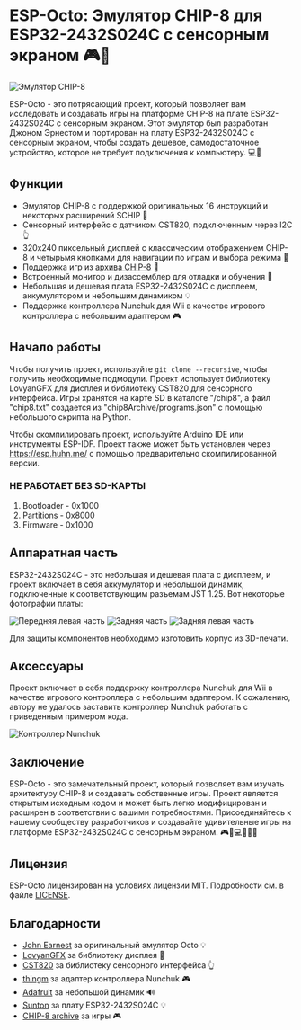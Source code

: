 # ESP-Octo: Эмулятор CHIP-8 для ESP32-2432S024C с сенсорным экраном 🎮👾

![Эмулятор CHIP-8](/doc/play.png)

ESP-Octo - это потрясающий проект, который позволяет вам исследовать и создавать игры на платформе CHIP-8 на плате ESP32-2432S024C с сенсорным экраном. Этот эмулятор был разработан Джоном Эрнестом и портирован на плату ESP32-2432S024C с сенсорным экраном, чтобы создать дешевое, самодостаточное устройство, которое не требует подключения к компьютеру. 💻🔌

## Функции

- Эмулятор CHIP-8 с поддержкой оригинальных 16 инструкций и некоторых расширений SCHIP 📝
- Сенсорный интерфейс с датчиком CST820, подключенным через I2C 👆
- 320x240 пиксельный дисплей с классическим отображением CHIP-8 и четырьмя кнопками для навигации по играм и выбора режима 📱
- Поддержка игр из [архива CHIP-8](https://johnearnest.github.io/chip8Archive/) 📁
- Встроенный монитор и дизассемблер для отладки и обучения 🔧
- Небольшая и дешевая плата ESP32-2432S024C с дисплеем, аккумулятором и небольшим динамиком 💡
- Поддержка контроллера Nunchuk для Wii в качестве игрового контроллера с небольшим адаптером 🎮

## Начало работы

Чтобы получить проект, используйте `git clone --recursive`, чтобы получить необходимые подмодули. Проект использует библиотеку LovyanGFX для дисплея и библиотеку CST820 для сенсорного интерфейса. Игры хранятся на карте SD в каталоге "/chip8", а файл "chip8.txt" создается из "chip8Archive/programs.json" с помощью небольшого скрипта на Python.

Чтобы скомпилировать проект, используйте Arduino IDE или инструменты ESP-IDF. Проект также может быть установлен через https://esp.huhn.me/ с помощью предварительно скомпилированной версии.
### НЕ РАБОТАЕТ БЕЗ SD-КАРТЫ
1. Bootloader - 0x1000
2. Partitions - 0x8000
3. Firmware - 0x1000
   
## Аппаратная часть

ESP32-2432S024C - это небольшая и дешевая плата с дисплеем, и проект включает в себя аккумулятор и небольшой динамик, подключенные к соответствующим разъемам JST 1.25. Вот некоторые фотографии платы:

![Передняя левая часть](/doc/board-frontleft.jpg)
![Задняя часть](/doc/board-back.jpg)
![Задняя левая часть](/doc/board-backleft.jpg)

Для защиты компонентов необходимо изготовить корпус из 3D-печати.

## Аксессуары

Проект включает в себя поддержку контроллера Nunchuk для Wii в качестве игрового контроллера с небольшим адаптером. К сожалению, автору не удалось заставить контроллер Nunchuk работать с приведенным примером кода.

![Контроллер Nunchuk](/doc/wii-nunchuk.jpg)

## Заключение

ESP-Octo - это замечательный проект, который позволяет вам изучать архитектуру CHIP-8 и создавать собственные игры. Проект является открытым исходным кодом и может быть легко модифицирован и расширен в соответствии с вашими потребностями. Присоединяйтесь к нашему сообществу разработчиков и создавайте удивительные игры на платформе ESP32-2432S024C с сенсорным экраном. 🎮👾💻🔧👩‍💻

## Лицензия

ESP-Octo лицензирован на условиях лицензии MIT. Подробности см. в файле [LICENSE](https://github.com/huhn/esp-octo/blob/main/LICENSE).

## Благодарности

- [John Earnest](https://github.com/JohnEarnest) за оригинальный эмулятор Octo 💡
- [LovyanGFX](https://github.com/lovyan03/LovyanGFX) за библиотеку дисплея 📱
- [CST820](https://github.com/NoosaHydro/2.4inch_ESP32-2432S024.git) за библиотеку сенсорного интерфейса 👆
- [thingm](https://labs.thingm.com) за адаптер контроллера Nunchuk 🎮
- [Adafruit](https://www.adafruit.com/) за небольшой динамик 🔊
- [Sunton](https://www.sunton.com/) за плату ESP32-2432S024C 💡
- [CHIP-8 archive](https://johnearnest.github.io/chip8Archive/) за игры 🎮
